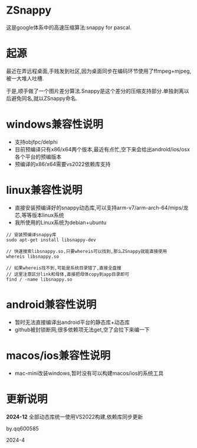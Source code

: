 # ZSnappy

这是google体系中的高速压缩算法:snappy for pascal.

# 起源

最近在弄远程桌面,手贱发到社区,因为桌面同步在编码环节使用了ffmpeg+mjpeg,被一大堆人吐槽.

于是,顺手做了一个图片差分算法.Snappy是这个差分的压缩支持部分.单独剥离以后避免同名,就以ZSnappy命名.

# windows兼容性说明

- 支持objfpc/delphi
- 目前预编译只有x86/x64两个版本,最近有点忙,空下来会给出android/ios/osx各个平台的预编版本
- 预编译的x86/x64需要vs2022依赖库支持

# linux兼容性说明

- 直接安装预编译好的snappy动态库,可以支持arm-v7/arm-arch-64/mips/龙芯,等等版本linux系统
- 我所使用的Linux系统为debian+ubuntu

```
// 安装预编译snappy库
sudo apt-get install libsnappy-dev

// 快速搜索libsnappy.so,只要whereis可以找到,那么ZSnappy就能直接使用
whereis libsnappy.so

// 如果whereis找不到,可能是系统目录错了,直接全盘搜
// 这里注意区分link和母体,直接把母体copy到app目录即可
find / -name libsnappy.so
```

# android兼容性说明

- 暂时无法直接编译出android平台的静态库+动态库
- github被封锁断网,很多依赖项无法get,空了会拉下来编一下

# macos/ios兼容性说明

- mac-mini改装windows,暂时没有可以构建macos/ios的系统工具

# 更新说明

**2024-12** 全部动态库统一使用VS2022构建,依赖库同步更新

 
by.qq600585

2024-4
